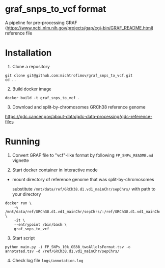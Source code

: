 # graf_snps_to_vcf format

A pipeline for pre-processing GRAF (https://www.ncbi.nlm.nih.gov/projects/gap/cgi-bin/GRAF_README.html) reference file 

# Installation

1. Clone a repository

```
git clone git@github.com:michtrofimov/graf_snps_to_vcf.git
cd ..
```

2. Build docker image

```
docker build -t graf_snps_to_vcf .
```

3. Download and split-by-chromosomes GRCh38 reference genome

https://gdc.cancer.gov/about-data/gdc-data-processing/gdc-reference-files

# Running

1. Convert GRAF file to "vcf"-like format by following `FP_SNPs_README.md` vignette

2. Start docker container in interactive mode 

- mount directory of reference genome that was split-by-chromosomes 

    substitute `/mnt/data/ref/GRCh38.d1.vd1_mainChr/sepChrs/` with path to your directory

```
docker run \
    -v /mnt/data/ref/GRCh38.d1.vd1_mainChr/sepChrs/:/ref/GRCh38.d1.vd1_mainChr/sepChrs/ \
    -it \
    --entrypoint /bin/bash \
    graf_snps_to_vcf
```

3. Start script

```
python main.py -i FP_SNPs_10k_GB38_twoAllelsFormat.tsv -o annotated.tsv -d /ref/GRCh38.d1.vd1_mainChr/sepChrs/
```

4. Check log file `logs/annotation.log`